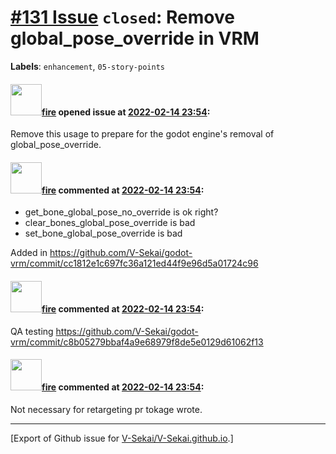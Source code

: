 # [\#131 Issue](https://github.com/V-Sekai/V-Sekai.github.io/issues/131) `closed`: Remove global_pose_override in VRM
**Labels**: `enhancement`, `05-story-points`


#### <img src="https://avatars.githubusercontent.com/u/32321?u=c2e06a3d2b49a467aa907e54aa259516440267cc&v=4" width="50">[fire](https://github.com/fire) opened issue at [2022-02-14 23:54](https://github.com/V-Sekai/V-Sekai.github.io/issues/131):

Remove this usage to prepare for the godot engine's removal of global_pose_override.

#### <img src="https://avatars.githubusercontent.com/u/32321?u=c2e06a3d2b49a467aa907e54aa259516440267cc&v=4" width="50">[fire](https://github.com/fire) commented at [2022-02-14 23:54](https://github.com/V-Sekai/V-Sekai.github.io/issues/131#issuecomment-1041115815):

* get_bone_global_pose_no_override is ok right?
* clear_bones_global_pose_override is bad
* set_bone_global_pose_override is bad

Added in https://github.com/V-Sekai/godot-vrm/commit/cc1812e1c697fc36a121ed44f9e96d5a01724c96

#### <img src="https://avatars.githubusercontent.com/u/32321?u=c2e06a3d2b49a467aa907e54aa259516440267cc&v=4" width="50">[fire](https://github.com/fire) commented at [2022-02-14 23:54](https://github.com/V-Sekai/V-Sekai.github.io/issues/131#issuecomment-1041152366):

QA testing https://github.com/V-Sekai/godot-vrm/commit/c8b05279bbaf4a9e68979f8de5e0129d61062f13

#### <img src="https://avatars.githubusercontent.com/u/32321?u=c2e06a3d2b49a467aa907e54aa259516440267cc&v=4" width="50">[fire](https://github.com/fire) commented at [2022-02-14 23:54](https://github.com/V-Sekai/V-Sekai.github.io/issues/131#issuecomment-1066092010):

Not necessary for retargeting pr tokage wrote.


-------------------------------------------------------------------------------



[Export of Github issue for [V-Sekai/V-Sekai.github.io](https://github.com/V-Sekai/V-Sekai.github.io).]
